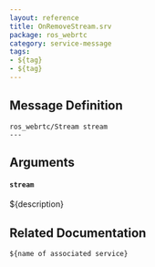 ```yaml
---
layout: reference
title: OnRemoveStream.srv
package: ros_webrtc
category: service-message
tags: 
- ${tag}
- ${tag} 
---
```


## Message Definition
```
ros_webrtc/Stream stream
---
```

## Arguments
#### `stream`
${description}

## Related Documentation
``${name of associated service}``  

